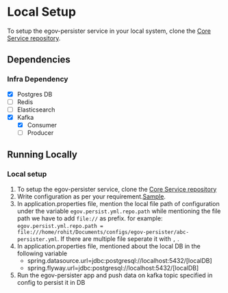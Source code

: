 # Local Setup

To setup the egov-persister service in your local system, clone the [Core Service repository](https://github.com/egovernments/core-services).

## Dependencies

### Infra Dependency

- [x] Postgres DB
- [ ] Redis
- [ ] Elasticsearch
- [x] Kafka
  - [x] Consumer
  - [ ] Producer

## Running Locally

### Local setup
1. To setup the egov-persister service, clone the [Core Service repository](https://github.com/egovernments/core-services)
2. Write configuration as per your requirement.[Sample]().
3. In application.properties file, mention the local file path of configuration under the variable `egov.persist.yml.repo.path` while mentioning the  file path 
   we have to add `file://` as prefix. for example: `egov.persist.yml.repo.path = file:///home/rohit/Documents/configs/egov-persister/abc-persister.yml`. If there are multiple file seperate it with `,` .
4. In application.properties file, mentioned about the local DB in the following variable
    - spring.datasource.url=jdbc:postgresql://localhost:5432/[localDB]
    - spring.flyway.url=jdbc:postgresql://localhost:5432/[localDB]
5.  Run the egov-persister app and push data on kafka topic specified in config to persist it in DB